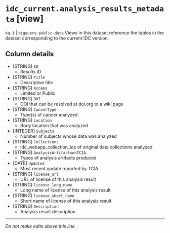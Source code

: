 # `idc_current.analysis_results_metadata` [view]
`bq-1` | `bigquery-public-data`
Views in this dataset reference the tables in the dataset corresponding to the current IDC version.

## Column details
* [STRING]    `ID`
  - Results ID
* [STRING]    `Title`
  - Descriptive title
* [STRING]    `Access`
  - Limited or Public
* [STRING]    `DOI`
  - DOI that can be resolved at doi.org to a wiki page
* [STRING]    `CancerType`
  - Type(s) of cancer analyzed
* [STRING]    `Location`
  - Body location that was analyzed
* [INTEGER]   `Subjects`
  - Number of subjects whose data was analyzed
* [STRING]    `Collections`
  - idc_webapp_collection_ids of original data collections analyzed
* [STRING]    `AnalysisArtifactsonTCIA`
  - Types of analysis artifacts produced
* [DATE]      `Updated`
  - Most recent update reported by TCIA
* [STRING]    `license_url`
  - URL of license of this analysis result
* [STRING]    `license_long_name`
  - Long name of license of this analysis result
* [STRING]    `license_short_name`
  - Short name of license of this analysis result
* [STRING]    `Description`
  - Analysis result description

-------------------------------------------------------------------------------
*Do not make edits above this line.*
